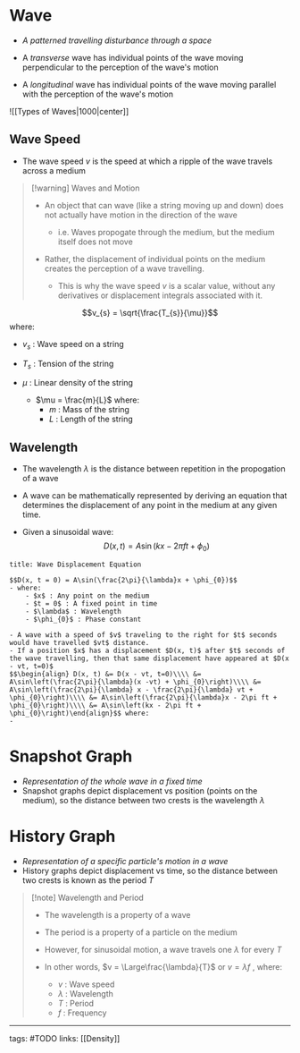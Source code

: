 # Wave

- *A patterned travelling disturbance through a space*

- A *transverse* wave has individual points of the wave moving perpendicular to the perception of the wave's motion

- A *longitudinal* wave has individual points of the wave moving parallel with the perception of the wave's motion

![[Types of Waves|1000|center]]

## Wave Speed

- The wave speed $v$ is the speed at which a ripple of the wave travels across a medium

>[!warning] Waves and Motion
> - An object that can wave (like a string moving up and down) does not actually have motion in the direction of the wave
>
> 	- i.e. Waves propogate through the medium, but the medium itself does not move
> 
> - Rather, the displacement of individual points on the medium creates the perception of a wave travelling.
>   
> 	- This is why the wave speed $v$ is a scalar value, without any derivatives or displacement integrals associated with it.

$$v_{s} = \sqrt{\frac{T_{s}}{\mu}}$$ where:

- $v_{s}$ : Wave speed on a string

- $T_{s}$ : Tension of the string
- $\mu$ : Linear density of the string
	- $\mu = \frac{m}{L}$ where:
		- $m$ : Mass of the string
		- $L$ : Length of the string


## Wavelength
- The wavelength $\lambda$ is the distance between repetition in the propogation of a wave



- A wave can be mathematically represented by deriving an equation that determines the displacement of any point in the medium at any given time.

- Given a sinusoidal wave:
$$D(x,t) = A\sin\left(kx - 2\pi ft + \phi_{0}\right)$$

```ad-success
title: Wave Displacement Equation

$$D(x, t = 0) = A\sin(\frac{2\pi}{\lambda}x + \phi_{0})$$
- where:
	- $x$ : Any point on the medium
	- $t = 0$ : A fixed point in time
	- $\lambda$ : Wavelength
	- $\phi_{0}$ : Phase constant

- A wave with a speed of $v$ traveling to the right for $t$ seconds would have travelled $vt$ distance.
- If a position $x$ has a displacement $D(x, t)$ after $t$ seconds of the wave travelling, then that same displacement have appeared at $D(x - vt, t=0)$
$$\begin{align} D(x, t) &= D(x - vt, t=0)\\\\ &= A\sin\left(\frac{2\pi}{\lambda}(x -vt) + \phi_{0}\right)\\\\ &= A\sin\left(\frac{2\pi}{\lambda} x - \frac{2\pi}{\lambda} vt + \phi_{0}\right)\\\\ &= A\sin\left(\frac{2\pi}{\lambda}x - 2\pi ft + \phi_{0}\right)\\\\ &= A\sin\left(kx - 2\pi ft + \phi_{0}\right)\end{align}$$ where:
- 

```

# Snapshot Graph
- *Representation of the whole wave in a fixed time*
- Snapshot graphs depict displacement vs position (points on the medium), so the distance between two crests is the wavelength $\lambda$

# History Graph
- *Representation of a specific particle's motion in a wave*
- History graphs depict displacement vs time, so the distance between two crests is known as the period $T$

>[!note] Wavelength and Period
> - The wavelength is a property of a wave 
>
> - The period is a property of a particle on the medium
> - However, for sinusoidal motion, a wave travels one $\lambda$ for every $T$
> - In other words, $v = \Large\frac{\lambda}{T}$ or $v = \lambda f$ , where:
> 	- $v$ : Wave speed
> 	- $\lambda$ : Wavelength
> 	- $T$ : Period
> 	- $f$ : Frequency

---
tags: #TODO
links: [[Density]]
